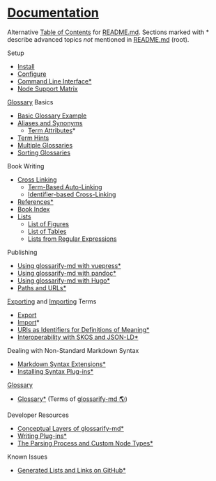[doc-cli]: ./cli.md

[doc-config]: ../conf/README.md

[doc-dev-conceptual-layers]: ./conceptual-layers.md

[doc-dev-node-types]: ../lib/ast/with/node-type.md

[doc-export]: ./export.md

[doc-glossary]: ./glossary.md

[doc-import]: ./import.md

[doc-lists-on-github]: ./lists-on-github.md

[doc-path-rewriting]: ./paths-and-urls.md

[doc-plugins]: ./plugins.md

[doc-plugins-dev]: ./plugins-dev.md

[doc-vocabulary-uris]: ./vocabulary-uris.md

[doc-with-hugo]: ./use-with-hugo.md

[doc-with-pandoc]: ./use-with-pandoc.md

[doc-with-vuepress]: ./use-with-vuepress.md

[doc-references]: ./references.md

[doc-skos-interop]: ./skos-interop.md

[doc-syntax-extensions]: ./markdown-syntax-extensions.md

[README.md]: ../README.md

# [Documentation](#documentation)

Alternative [Table of Contents][1] for [README.md].
Sections marked with \* describe advanced topics *not* mentioned in [README.md] (root).

Setup

*   [Install][2]
*   [Configure][doc-config]
*   [Command Line Interface\*][doc-cli]
*   [Node Support Matrix][3]

[Glossary][4] Basics

*   [Basic Glossary Example][5]
*   [Aliases and Synonyms][6]
    *   [Term Attributes][7]\*
*   [Term Hints][8]
*   [Multiple Glossaries][9]
*   [Sorting Glossaries][10]

Book Writing

*   [Cross Linking][11]
    *   [Term-Based Auto-Linking][12]
    *   [Identifier-based Cross-Linking][13]
*   [References\*][doc-references]
*   [Book Index][14]
*   [Lists][15]
    *   [List of Figures][16]
    *   [List of Tables][17]
    *   [Lists from Regular Expressions][18]

Publishing

*   [Using glossarify-md with vuepress\*][doc-with-vuepress]
*   [Using glossarify-md with pandoc\*][doc-with-pandoc]
*   [Using glossarify-md with Hugo\*][doc-with-hugo]
*   [Paths and URLs\*][doc-path-rewriting]

[Exporting][19] and [Importing][20] Terms

*   [Export][doc-export]
*   [Import][doc-import]\*
*   [URIs as Identifiers for Definitions of Meaning\*][doc-vocabulary-uris]
*   [Interoperability with SKOS and JSON-LD\*][doc-skos-interop]

Dealing with Non-Standard Markdown Syntax

*   [Markdown Syntax Extensions\*][doc-syntax-extensions]
*   [Installing Syntax Plug-ins\*][doc-plugins]

[Glossary][4]

*   [Glossary\*][doc-glossary] (Terms of [glossarify-md 🌎][21])

Developer Resources

*   [Conceptual Layers of glossarify-md\*][doc-dev-conceptual-layers]
*   [Writing Plug-ins\*][doc-plugins-dev]
*   [The Parsing Process and Custom Node Types\*][doc-dev-node-types]

Known Issues

*   [Generated Lists and Links on GitHub\*][doc-lists-on-github]

[1]: https://github.com/about-code/glossarify-md/tree/master/doc/README.md

[2]: ../README.md#install

[3]: ../README.md#node-support-matrix

[4]: https://github.com/about-code/glossarify-md/tree/master/doc/glossary.md

[5]: ../README.md#sample

[6]: ../README.md#aliases-and-synonyms

[7]: ./term-attributes.md

[8]: ../README.md#term-hints

[9]: ../README.md#multiple-glossaries

[10]: ../README.md#sorting-glossaries

[11]: ../README.md#cross-linking

[12]: ../README.md#term-based-auto-linking

[13]: ../README.md#identifier-based-cross-linking

[14]: ../README.md#book-index

[15]: ../README.md#lists

[16]: ../README.md#list-of-figures

[17]: ../README.md#list-of-tables

[18]: ../README.md#lists-from-regular-expressions

[19]: https://github.com/about-code/glossarify-md/tree/master/doc/export.md

[20]: https://github.com/about-code/glossarify-md/tree/master/doc/import.md

[21]: https://github.com/about-code/glossarify-md "This project."
